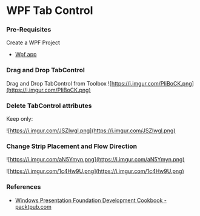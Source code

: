 
# WPF Tab Control


### Pre-Requisites

Create a WPF Project
- [Wpf app](wpf.app)
                        

### Drag and Drop TabControl

Drag and Drop TabControl from Toolbox
![https://i.imgur.com/PIiBoCK.png](https://i.imgur.com/PIiBoCK.png)
                    

### Delete TabControl attributes

Keep only:
><TabControl x:Name="tabControl">

![https://i.imgur.com/JSZIwgl.png](https://i.imgur.com/JSZIwgl.png)
                    

### Change Strip Placement and Flow Direction

![https://i.imgur.com/aN5Ymyn.png](https://i.imgur.com/aN5Ymyn.png)
                    
![https://i.imgur.com/1c4Hw9U.png](https://i.imgur.com/1c4Hw9U.png)
                    

### References

- [Windows Presentation Foundation Development Cookbook - packtpub.com](https://www.packtpub.com/mapt/book/application_development/9781788399807/3/ch03lvl1sec47/creating-a-tabbed-layout)
                        
